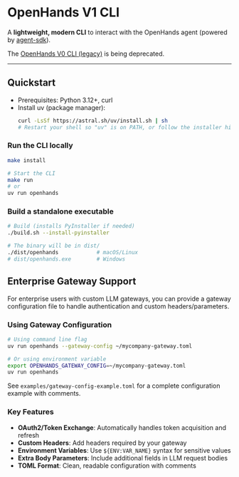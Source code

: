 # OpenHands V1 CLI

A **lightweight, modern CLI** to interact with the OpenHands agent (powered by [agent-sdk](https://github.com/All-Hands-AI/agent-sdk)). 

The [OpenHands V0 CLI (legacy)](https://github.com/All-Hands-AI/OpenHands/tree/main/openhands/cli) is being deprecated.

---

## Quickstart

- Prerequisites: Python 3.12+, curl
- Install uv (package manager):
  ```bash
  curl -LsSf https://astral.sh/uv/install.sh | sh
  # Restart your shell so "uv" is on PATH, or follow the installer hint
  ```

### Run the CLI locally
```bash
make install

# Start the CLI
make run
# or
uv run openhands
```

### Build a standalone executable
```bash
# Build (installs PyInstaller if needed)
./build.sh --install-pyinstaller

# The binary will be in dist/
./dist/openhands            # macOS/Linux
# dist/openhands.exe        # Windows
```

## Enterprise Gateway Support

For enterprise users with custom LLM gateways, you can provide a gateway configuration file to handle authentication and custom headers/parameters.

### Using Gateway Configuration

```bash
# Using command line flag
uv run openhands --gateway-config ~/mycompany-gateway.toml

# Or using environment variable
export OPENHANDS_GATEWAY_CONFIG=~/mycompany-gateway.toml
uv run openhands
```

See `examples/gateway-config-example.toml` for a complete configuration example with comments.

### Key Features

- **OAuth2/Token Exchange**: Automatically handles token acquisition and refresh
- **Custom Headers**: Add headers required by your gateway
- **Environment Variables**: Use `${ENV:VAR_NAME}` syntax for sensitive values
- **Extra Body Parameters**: Include additional fields in LLM request bodies
- **TOML Format**: Clean, readable configuration with comments